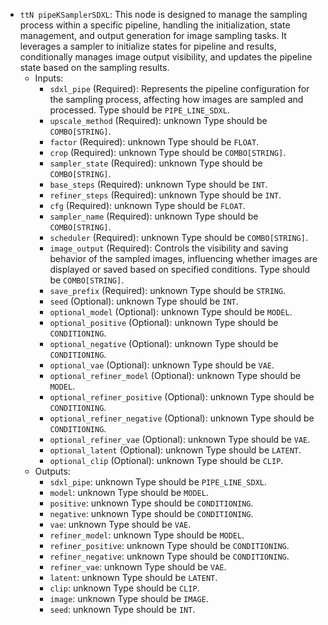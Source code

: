 - `ttN pipeKSamplerSDXL`: This node is designed to manage the sampling process within a specific pipeline, handling the initialization, state management, and output generation for image sampling tasks. It leverages a sampler to initialize states for pipeline and results, conditionally manages image output visibility, and updates the pipeline state based on the sampling results.
    - Inputs:
        - `sdxl_pipe` (Required): Represents the pipeline configuration for the sampling process, affecting how images are sampled and processed. Type should be `PIPE_LINE_SDXL`.
        - `upscale_method` (Required): unknown Type should be `COMBO[STRING]`.
        - `factor` (Required): unknown Type should be `FLOAT`.
        - `crop` (Required): unknown Type should be `COMBO[STRING]`.
        - `sampler_state` (Required): unknown Type should be `COMBO[STRING]`.
        - `base_steps` (Required): unknown Type should be `INT`.
        - `refiner_steps` (Required): unknown Type should be `INT`.
        - `cfg` (Required): unknown Type should be `FLOAT`.
        - `sampler_name` (Required): unknown Type should be `COMBO[STRING]`.
        - `scheduler` (Required): unknown Type should be `COMBO[STRING]`.
        - `image_output` (Required): Controls the visibility and saving behavior of the sampled images, influencing whether images are displayed or saved based on specified conditions. Type should be `COMBO[STRING]`.
        - `save_prefix` (Required): unknown Type should be `STRING`.
        - `seed` (Optional): unknown Type should be `INT`.
        - `optional_model` (Optional): unknown Type should be `MODEL`.
        - `optional_positive` (Optional): unknown Type should be `CONDITIONING`.
        - `optional_negative` (Optional): unknown Type should be `CONDITIONING`.
        - `optional_vae` (Optional): unknown Type should be `VAE`.
        - `optional_refiner_model` (Optional): unknown Type should be `MODEL`.
        - `optional_refiner_positive` (Optional): unknown Type should be `CONDITIONING`.
        - `optional_refiner_negative` (Optional): unknown Type should be `CONDITIONING`.
        - `optional_refiner_vae` (Optional): unknown Type should be `VAE`.
        - `optional_latent` (Optional): unknown Type should be `LATENT`.
        - `optional_clip` (Optional): unknown Type should be `CLIP`.
    - Outputs:
        - `sdxl_pipe`: unknown Type should be `PIPE_LINE_SDXL`.
        - `model`: unknown Type should be `MODEL`.
        - `positive`: unknown Type should be `CONDITIONING`.
        - `negative`: unknown Type should be `CONDITIONING`.
        - `vae`: unknown Type should be `VAE`.
        - `refiner_model`: unknown Type should be `MODEL`.
        - `refiner_positive`: unknown Type should be `CONDITIONING`.
        - `refiner_negative`: unknown Type should be `CONDITIONING`.
        - `refiner_vae`: unknown Type should be `VAE`.
        - `latent`: unknown Type should be `LATENT`.
        - `clip`: unknown Type should be `CLIP`.
        - `image`: unknown Type should be `IMAGE`.
        - `seed`: unknown Type should be `INT`.

